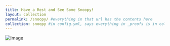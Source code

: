```yaml
---
title: Have a Rest and See Some Snoopy!
layout: collection
permalink: /snoopy/ #everything in that url has the contents here
collection: snoopy #in config.yml, says everything in _proofs is in collection called proofs
---
```

<!-- <img src="img/professor.png" class="img-responsive" alt=""> -->
<!-- <div id="professor">
    <img src="professor.png" >
</div> -->

![Image](professor.png)

